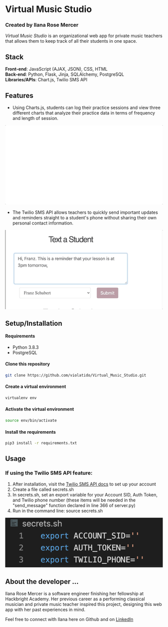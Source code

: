 

# **Virtual Music Studio**
### Created by Ilana Rose Mercer

*Virtual Music Studio* is an organizational web app for private music teachers that allows them to keep track of all their students in one space. 


## **Stack**
**Front-end**: JavaScript (AJAX, JSON), CSS, HTML </br>
**Back-end**: Python, Flask, Jinja, SQLAlchemy, PostgreSQL </br>
**Libraries/APIs**: Chart.js, Twilio SMS API


## **Features**


* Using Charts.js, students can log their practice sessions and view three different charts that analyze their practice data in terms of frequency and length of session. 

![](static/img/readme-media/charts-giphy.gif)

* The Twilio SMS API allows teachers to quickly send important updates and reminders straight to a student's phone without sharing their own personal contact information. 

![](static/img/readme-media/twilio-giphy.gif)

## **Setup/Installation**

#### Requirements
* Python 3.8.3
* PostgreSQL

#### **Clone this repository**
```bash
git clone https://github.com/violatido/Virtual_Music_Studio.git
```
#### **Create a virtual environment**
``` bash
virtualenv env
```
#### **Activate the virtual environment**
``` bash
source env/bin/activate 
```
#### **Install the requirements**
```bash
pip3 install -r requirements.txt
```


## **Usage**

### **If using the Twilio SMS API feature:**
1. After installation, visit the [Twilio SMS API docs](https://www.twilio.com/docs/sms/api) to set up your account 
2. Create a file called secrets.sh
3. In secrets.sh, set an export variable for your Account SID, Auth Token, and Twilio phone number (these items will be needed in the "send_message" function declared in line 366 of server.py)
4. Run in the command line: source secrets.sh

![GitHub Logo](/static/img/secrets-readme-img.png)


## **About the developer ...**
Ilana Rose Mercer is a software engineer finishing her fellowship at Hackbright Academy. Her previous career as a performing classical musician and private music teacher inspired this project, designing this web app with her past experiences in mind. 

Feel free to connect with Ilana here on Github and on [LinkedIn](https://www.linkedin.com/in/i-mercer/)